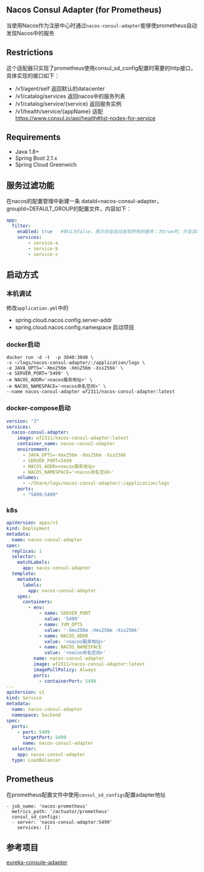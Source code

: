 ## Nacos Consul Adapter (for Prometheus)
当使用Nacos作为注册中心时通过`nacos-consul-adapter`能够使prometheus自动发现Nacos中的服务

## Restrictions
这个适配器只实现了prometheus使用consul_sd_config配置时需要的http接口，具体实现的接口如下：
- /v1/agent/self 返回默认的datacenter
- /v1/catalog/services 返回nacos中的服务列表
- /v1/catalog/service/{service} 返回服务实例
- /v1/health/service/{appName}  适配 https://www.consul.io/api/health#list-nodes-for-service

## Requirements
- Java 1.8+
- Spring Boot 2.1.x
- Spring Cloud Greenwich


## 服务过滤功能
在nacos的配置管理中新建一条 dataId=nacos-consul-adapter，groupId=DEFAULT_GROUP的配置文件，内容如下：

```yml
app:
  filter:
    enabled: true   #默认为false，表示将会自动发现所有的服务；为true时，只会读取app.filter.services中的服务列表
    services:
        - service-a
        - service-b
        - service-c
```
## 启动方式
### 本机调试
修改`application.yml`中的
- spring.cloud.nacos.config.server-addr
- spring.cloud.nacos.config.namespace
启动项目
### docker启动
```shell
docker run -d -t  -p 3040:3040 \
-v ~/logs/nacos-consul-adapter/:/application/logs \
-e JAVA_OPTS='-Xmx256m -Xms256m -Xss256k' \
-e SERVER_PORT='5499' \
-e NACOS_ADDR='<nacos服务地址>' \
-e NACOS_NAMESPACE='<nacos命名空间>' \
--name nacos-consul-adapter wf2311/nacos-consul-adapter:latest
```
### docker-compose启动
```yml
version: "3"
services:
  nacos-consul-adapter:
    image: wf2311/nacos-consul-adapter:latest
    container_name: nacos-consul-adapter
    environment:
      - JAVA_OPTS=-Xmx256m -Xms256m -Xss256k
      - SERVER_PORT=5499
      - NACOS_ADDR=<nacos服务地址>
      - NACOS_NAMESPACE='<nacos命名空间>'
    volumes:
      - ~/Share/logs/nacos-consul-adapter/:/application/logs
    ports:
      - "5499:5499"
```

### k8s 
```yml
apiVersion: apps/v1
kind: Deployment
metadata:
  name: nacos-consul-adapter
spec:
  replicas: 1
  selector:
    matchLabels:
      app: nacos-consul-adapter
  template:
    metadata:
      labels:
        app: nacos-consul-adapter
    spec:
      containers:
        - env:
            - name: SERVER_PORT
              value: '5499'
            - name: JVM_OPTS
              value: '-Xmx256m -Xms256m -Xss256k'
            - name: NACOS_ADDR
              value: '<nacos服务地址>'
            - name: NACOS_NAMESPACE
              value: '<nacos命名空间>'
          name: nacos-consul-adapter
          image: wf2311/nacos-consul-adapter:latest
          imagePullPolicy: Always
          ports:
            - containerPort: 5499
---
apiVersion: v1
kind: Service
metadata:
  name: nacos-consul-adapter
  namespace: backend
spec:
  ports:
    - port: 5499
      targetPort: 5499
      name: nacos-consul-adapter
  selector:
    app: nacos-consul-adapter
  type: LoadBalancer
```

## Prometheus
在prometheus配置文件中使用`consul_sd_configs`配置adapter地址

```
- job_name: 'nacos-prometheus'
  metrics_path: '/actuator/prometheus'
  consul_sd_configs:
  - server: 'nacos-consul-adapter:5499'
    services: []
```

## 参考项目
[eureka-consule-adapter](https://github.com/twinformatics/eureka-consul-adapter)